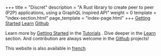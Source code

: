 +++
title = "Discret"
description = "A Rust library to create peer to peer (P2P) applications, using a GraphQL inspired API"
weight = 0
template = "index-section.html"
page_template = "index-page.html"
+++
[Getting Started](@/learn/_index.md) [Learn](@/learn/_index.md) [Github](@/learn/_index.md)

Learn more by [Getting Started](@/learn/_index.md) in the [Tutorials](@/learn/_index.md) . Dive deeper in the [Learn](@/learn/_index.md) section. And contribution are always welcome in the [Github](@/learn/_index.md) projects!

This website is also available in [french](/fr/)

